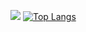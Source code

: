 ![](https://komarev.com/ghpvc/?username=skilled5041&style=flat-square)
[![Top Langs](https://github-readme-stats.vercel.app/api/top-langs/?username=skilled5041)](https://github.com/skilled5041)
